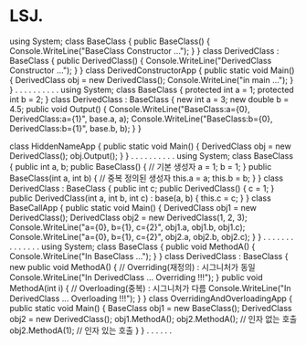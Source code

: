 # LSJ.
using System;
class BaseClass {
public BaseClass() {
Console.WriteLine("BaseClass Constructor ...");
}
}
class DerivedClass : BaseClass {
public DerivedClass() {
Console.WriteLine("DerivedClass Constructor ...");
}
}
class DerivedConstructorApp {
public static void Main() {
DerivedClass obj = new DerivedClass();
Console.WriteLine("in main ...");
}
}
.
.
.
.
.
.
.
.
.
.
using System;
class BaseClass {
protected int a = 1;
protected int b = 2;
}
class DerivedClass : BaseClass {
new int a = 3;
new double b = 4.5;
public void Output() {
Console.WriteLine("BaseClass:a={0}, DerivedClass:a={1}", base.a, a);
Console.WriteLine("BaseClass:b={0}, DerivedClass:b={1}", base.b, b);
}
}

class HiddenNameApp {
public static void Main() {
DerivedClass obj = new DerivedClass();
obj.Output();
}
}
.
.
.
.
.
.
.
.
.
.
using System;
class BaseClass {
public int a, b;
public BaseClass() { // 기본 생성자
a = 1; b = 1;
}
public BaseClass(int a, int b) { // 중복 정의된 생성자
this.a = a; this.b = b;
}
}
class DerivedClass : BaseClass {
public int c;
public DerivedClass() {
c = 1;
}
public DerivedClass(int a, int b, int c) : base(a, b) {
this.c = c;
}
}
class BaseCallApp {
public static void Main() {
DerivedClass obj1 = new DerivedClass();
DerivedClass obj2 = new DerivedClass(1, 2, 3);
Console.WriteLine("a={0}, b={1}, c={2}", obj1.a, obj1.b, obj1.c);
Console.WriteLine("a={0}, b={1}, c={2}", obj2.a, obj2.b, obj2.c);
}
}
.
.
.
.
.
.
.
.
.
.
.
.
.
.
using System;
class BaseClass {
public void MethodA() {
Console.WriteLine("In BaseClass ...");
}
}
class DerivedClass : BaseClass {
new public void MethodA() { // Overriding(재정의) : 시그니처가 동일
Console.WriteLine("In DerivedClass ... Overriding !!!");
}
public void MethodA(int i) { // Overloading(중복) : 시그니처가 다름
Console.WriteLine("In DerivedClass ... Overloading !!!");
}
}
class OverridingAndOverloadingApp {
public static void Main() {
BaseClass obj1 = new BaseClass();
DerivedClass obj2 = new DerivedClass();
obj1.MethodA();
obj2.MethodA(); // 인자 없는 호출
obj2.MethodA(1); // 인자 있는 호출
}
}
.
.
.
.
.
.
